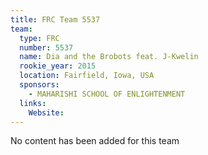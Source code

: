 ```yaml
---
title: FRC Team 5537
team:
  type: FRC
  number: 5537
  name: Dia and the Brobots feat. J-Kwelin
  rookie_year: 2015
  location: Fairfield, Iowa, USA
  sponsors:
    - MAHARISHI SCHOOL OF ENLIGHTENMENT
  links:
    Website: 
---
```

No content has been added for this team